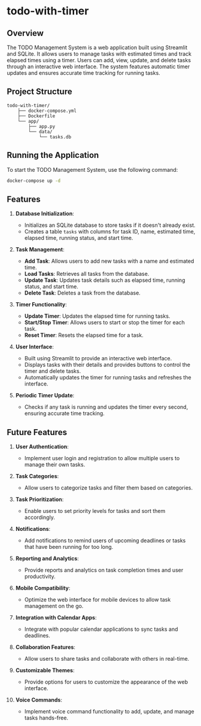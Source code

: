 # todo-with-timer
## Overview
The TODO Management System is a web application built using Streamlit and SQLite.
It allows users to manage tasks with estimated times and track elapsed times using a timer.
Users can add, view, update, and delete tasks through an interactive web interface.
The system features automatic timer updates and ensures accurate time tracking for running tasks.

## Project Structure
```
todo-with-timer/
    ├── docker-compose.yml
    ├── Dockerfile
    └── app/
        ├── app.py
        └── data/
            └── tasks.db
```

## Running the Application

To start the TODO Management System, use the following command:

```bash
docker-compose up -d
```

## Features
1. **Database Initialization**:
    - Initializes an SQLite database to store tasks if it doesn't already exist.
    - Creates a table `tasks` with columns for task ID, name, estimated time, elapsed time, running status, and start time.

2. **Task Management**:
    - **Add Task**: Allows users to add new tasks with a name and estimated time.
    - **Load Tasks**: Retrieves all tasks from the database.
    - **Update Task**: Updates task details such as elapsed time, running status, and start time.
    - **Delete Task**: Deletes a task from the database.

3. **Timer Functionality**:
    - **Update Timer**: Updates the elapsed time for running tasks.
    - **Start/Stop Timer**: Allows users to start or stop the timer for each task.
    - **Reset Timer**: Resets the elapsed time for a task.

4. **User Interface**:
    - Built using Streamlit to provide an interactive web interface.
    - Displays tasks with their details and provides buttons to control the timer and delete tasks.
    - Automatically updates the timer for running tasks and refreshes the interface.

5. **Periodic Timer Update**:
    - Checks if any task is running and updates the timer every second, ensuring accurate time tracking.

## Future Features

1. **User Authentication**:
    - Implement user login and registration to allow multiple users to manage their own tasks.

2. **Task Categories**:
    - Allow users to categorize tasks and filter them based on categories.

3. **Task Prioritization**:
    - Enable users to set priority levels for tasks and sort them accordingly.

4. **Notifications**:
    - Add notifications to remind users of upcoming deadlines or tasks that have been running for too long.

5. **Reporting and Analytics**:
    - Provide reports and analytics on task completion times and user productivity.

6. **Mobile Compatibility**:
    - Optimize the web interface for mobile devices to allow task management on the go.

7. **Integration with Calendar Apps**:
    - Integrate with popular calendar applications to sync tasks and deadlines.

8. **Collaboration Features**:
    - Allow users to share tasks and collaborate with others in real-time.

9. **Customizable Themes**:
    - Provide options for users to customize the appearance of the web interface.

10. **Voice Commands**:
    - Implement voice command functionality to add, update, and manage tasks hands-free.